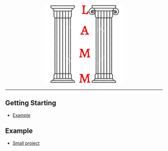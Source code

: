 <p align="center">
    <img src="https://raw.githubusercontent.com/antonpichka/library_architecture_mvvm_modify/main/assets/logo_lamm.png" alt="Logo LAMM"/>
</p>

--- 

## Getting Starting

- [Example](https://github.com/antonpichka/LAMMSwift#example)

## Example

- [Small project](https://github.com/antonpichka/LAMMSwift/blob/main/Example/Example/Main.swift)

